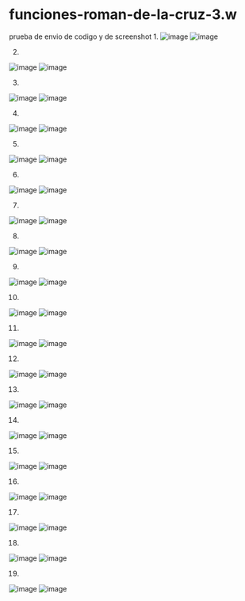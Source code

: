 # funciones-roman-de-la-cruz-3.w
prueba de envio de codigo y de screenshot
1.
![image](https://github.com/user-attachments/assets/4569f298-27bd-44b8-9853-ec981893d033)
![image](https://github.com/user-attachments/assets/61b8e837-697f-4f15-960d-4cfe0284becc)

2.
![image](https://github.com/user-attachments/assets/4efc0ffc-b244-4ad6-8078-578982cb2054)
![image](https://github.com/user-attachments/assets/d76e5d26-04d6-44a8-92b9-7780aac37f38)

3.
![image](https://github.com/user-attachments/assets/6028fdc4-8ae0-4623-87c5-ca2f1d84a1a3)
![image](https://github.com/user-attachments/assets/c3197564-d58e-4809-b4e9-d0cbc153bb64)

4.
![image](https://github.com/user-attachments/assets/dd3a181f-68e4-4a97-a7c8-5cbb5add0714)
![image](https://github.com/user-attachments/assets/1adc5fb1-ff4e-41f5-afcd-7215382cd55c)

5.
![image](https://github.com/user-attachments/assets/552269bf-060f-45da-9a0f-e401350af60b)
![image](https://github.com/user-attachments/assets/6e043be0-ab5f-4f78-a580-bbf3934e2e4b)

6.
![image](https://github.com/user-attachments/assets/1b8ac3f7-892f-4ff8-83ac-bdec39c4ed40)
![image](https://github.com/user-attachments/assets/f5534ede-cdc2-4b2d-8a4b-21f69ac66877)

7.
![image](https://github.com/user-attachments/assets/6bbfe248-215c-4d89-9461-04078f5a1666)
![image](https://github.com/user-attachments/assets/1f712fa0-8611-4c59-bf4b-613d44e44b91)

8.
![image](https://github.com/user-attachments/assets/e6e5b195-f32a-4dcd-bacf-dd7b89b99eac)
![image](https://github.com/user-attachments/assets/b7af6336-dce3-4825-ba53-49a22c608018)

9.
![image](https://github.com/user-attachments/assets/5eee47d4-37c1-46ad-be05-ee9282c3b9a7)
![image](https://github.com/user-attachments/assets/4a06bf6b-75d7-44ac-8c15-a6f34ef7ff75)

10.
![image](https://github.com/user-attachments/assets/1b6b192c-649d-4887-ab5d-8a4e177e84d9)
![image](https://github.com/user-attachments/assets/d2806aaf-db13-43e6-b202-204197577ec9)

11.
![image](https://github.com/user-attachments/assets/91726b71-df7d-491f-94cc-56aaf4ec2590)
![image](https://github.com/user-attachments/assets/44fc1115-5e43-4524-8415-7f5749b8b2f4)

12.
![image](https://github.com/user-attachments/assets/92fc7f07-be1b-469e-9e74-87621df733fd)
![image](https://github.com/user-attachments/assets/a6225c42-d9a8-45d9-a836-3a6fe169eb83)

13.
![image](https://github.com/user-attachments/assets/6f41f94d-28e6-4c48-87bf-48d005a0d077)
![image](https://github.com/user-attachments/assets/50b5fcd0-c64f-4b16-826d-c935648ff222)

14.

![image](https://github.com/user-attachments/assets/c252e95a-01d7-4854-8b5d-da77572c5110)
![image](https://github.com/user-attachments/assets/dafe8b15-8aa4-4c76-9acf-ad2d0ec298a0)

15.

![image](https://github.com/user-attachments/assets/95c77fd7-9ce3-46e6-88a5-39d271a6c121)
![image](https://github.com/user-attachments/assets/d180333b-df3f-4d90-b78a-0b8282ae32f5)

16.
![image](https://github.com/user-attachments/assets/00af9d1e-ce66-4807-b4a4-e7aa6f7f9567)
![image](https://github.com/user-attachments/assets/43a22daf-c7af-4577-97e3-dba2d35d98fc)

17.
![image](https://github.com/user-attachments/assets/007c64e5-092d-4c69-abb9-a97769d74aab)
![image](https://github.com/user-attachments/assets/4677c159-aeef-489a-8276-d414a6cea2a7)

18.
![image](https://github.com/user-attachments/assets/036d59db-e12d-4e7c-9042-4810361fa791)
![image](https://github.com/user-attachments/assets/ec5d23a2-e662-481e-8572-594964152df0)

19.
![image](https://github.com/user-attachments/assets/6c99aa70-2439-47e4-aa18-cccb11c8b8e4)
![image](https://github.com/user-attachments/assets/2e225845-bb7b-4e26-94b8-51c8553bed7b)


